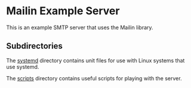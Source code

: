 
# Mailin Example Server

This is an example SMTP server that uses the Mailin library.

## Subdirectories

The [systemd](systemd/README.md) directory contains unit files for use with Linux systems that use systemd.

The [scripts](scripts) directory contains useful scripts for playing with the server.

